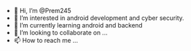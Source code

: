 - 👋 Hi, I’m @Prem245
- 👀 I’m interested in android development and cyber security.
- 🌱 I’m currently learning android and backend
- 💞️ I’m looking to collaborate on ...
- 📫 How to reach me ...

<!---
Prem245/Prem245 is a ✨ special ✨ repository because its `README.md` (this file) appears on your GitHub profile.
You can click the Preview link to take a look at your changes.
--->
